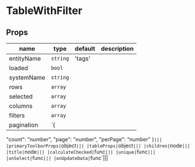 # TableWithFilter

## Props

|name|type|default|description|
|----|----|-------|-----------|
|entityName|`string`|'tags'||
|loaded|`bool`|||
|systemName|`string`|||
|rows|`array`|||
|selected|`array`|||
|columns|`array`|||
|filters|`array`|||
|pagination|`{
  "count": "number",
  "page": "number",
  "perPage": "number"
}`|||
|primaryToolbarProps|`object`|||
|tableProps|`object`|||
|children|`node`|||
|title|`node`|||
|calculateChecked|`func`|||
|unique|`func`|||
|onSelect|`func`|||
|onUpdateData|`func`|||


